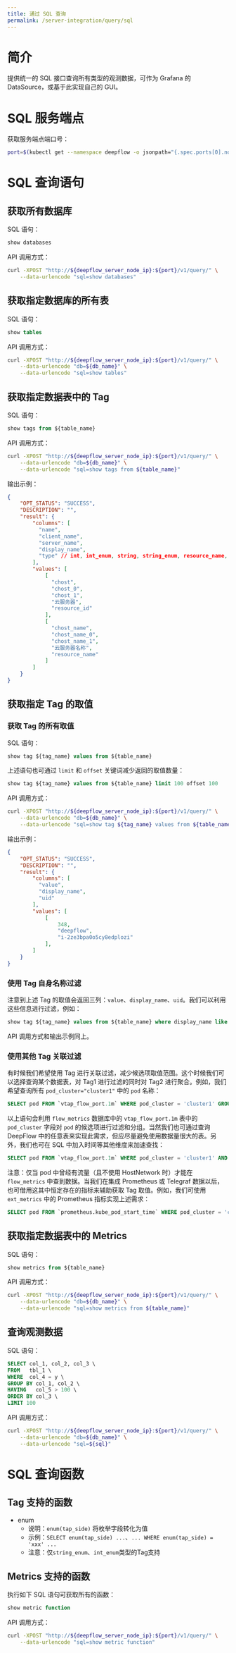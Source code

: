 ```yaml
---
title: 通过 SQL 查询
permalink: /server-integration/query/sql
---
```


# 简介

提供统一的 SQL 接口查询所有类型的观测数据，可作为 Grafana 的 DataSource，或基于此实现自己的 GUI。

# SQL 服务端点

获取服务端点端口号：
```bash
port=$(kubectl get --namespace deepflow -o jsonpath="{.spec.ports[0].nodePort}" services deepflow-server)
```

# SQL 查询语句

## 获取所有数据库

SQL 语句：
```SQL
show databases
```

API 调用方式：
```bash
curl -XPOST "http://${deepflow_server_node_ip}:${port}/v1/query/" \
    --data-urlencode "sql=show databases"
```

## 获取指定数据库的所有表

SQL 语句：
```SQL
show tables
```

API 调用方式：
```bash
curl -XPOST "http://${deepflow_server_node_ip}:${port}/v1/query/" \
    --data-urlencode "db=${db_name}" \
    --data-urlencode "sql=show tables"
```

## 获取指定数据表中的 Tag

SQL 语句：
```SQL
show tags from ${table_name}
```

API 调用方式：
```bash
curl -XPOST "http://${deepflow_server_node_ip}:${port}/v1/query/" \
    --data-urlencode "db=${db_name}" \
    --data-urlencode "sql=show tags from ${table_name}"
```

输出示例：
```json
{
    "OPT_STATUS": "SUCCESS",
    "DESCRIPTION": "",
    "result": {
        "columns": [
          "name",
          "client_name",
          "server_name",
          "display_name",
          "type" // int, int_enum, string, string_enum, resource_name, resource_id, ip
        ],
        "values": [
            [
              "chost",
              "chost_0",
              "chost_1",
              "云服务器",
              "resource_id"
            ],
            [
              "chost_name",
              "chost_name_0",
              "chost_name_1",
              "云服务器名称",
              "resource_name"
            ]
        ]
    }
}
```

## 获取指定 Tag 的取值

### 获取 Tag 的所有取值

SQL 语句：
```SQL
show tag ${tag_name} values from ${table_name}
```

上述语句也可通过 `limit` 和 `offset` 关键词减少返回的取值数量：
```SQL
show tag ${tag_name} values from ${table_name} limit 100 offset 100
```

API 调用方式：
```bash
curl -XPOST "http://${deepflow_server_node_ip}:${port}/v1/query/" \
    --data-urlencode "db=${db_name}" \
    --data-urlencode "sql=show tag ${tag_name} values from ${table_name}"
```

输出示例：
```json
{
    "OPT_STATUS": "SUCCESS",
    "DESCRIPTION": "",
    "result": {
        "columns": [
          "value",
          "display_name",
          "uid"
        ],
        "values": [
            [
                348,
                "deepflow",
                "i-2ze3bpa0o5cy8edplozi"
            ],
        ]
    }
}
```

### 使用 Tag 自身名称过滤

注意到上述 Tag 的取值会返回三列：`value`、`display_name`、`uid`。我们可以利用这些信息进行过滤，例如：
```SQL
show tag ${tag_name} values from ${table_name} where display_name like '*abc*'
```

API 调用方式和输出示例同上。

### 使用其他 Tag 关联过滤

有时候我们希望使用 Tag 进行关联过滤，减少候选项取值范围。这个时候我们可以选择查询某个数据表，对 Tag1 进行过滤的同时对 Tag2 进行聚合。例如，我们希望查询所有 `pod_cluster="cluster1"` 中的 `pod` 名称：
```SQL
SELECT pod FROM `vtap_flow_port.1m` WHERE pod_cluster = 'cluster1' GROUP BY pod
```

以上语句会利用 `flow_metrics` 数据库中的 `vtap_flow_port.1m` 表中的 `pod_cluster` 字段对 `pod` 的候选项进行过滤和分组。当然我们也可通过查询 DeepFlow 中的任意表来实现此需求，但应尽量避免使用数据量很大的表。另外，我们也可在 SQL 中加入时间等其他维度来加速查找：
```SQL
SELECT pod FROM `vtap_flow_port.1m` WHERE pod_cluster = 'cluster1' AND time > 1234567890 GROUP BY pod
```

注意：仅当 pod 中曾经有流量（且不使用 HostNetwork 时）才能在 `flow_metrics` 中查到数据。当我们在集成 Prometheus 或 Telegraf 数据以后，也可借用这其中恒定存在的指标来辅助获取 Tag 取值。例如，我们可使用 `ext_metrics` 中的 Prometheus 指标实现上述需求：
```SQL
SELECT pod FROM `prometheus.kube_pod_start_time` WHERE pod_cluster = 'cluster1' GROUP BY pod
```

## 获取指定数据表中的 Metrics

SQL 语句：
```SQL
show metrics from ${table_name}
```

API 调用方式：
```bash
curl -XPOST "http://${deepflow_server_node_ip}:${port}/v1/query/" \
    --data-urlencode "db=${db_name}" \
    --data-urlencode "sql=show metrics from ${table_name}"
```

## 查询观测数据

SQL 语句：
```SQL
SELECT col_1, col_2, col_3 \
FROM   tbl_1 \
WHERE  col_4 = y \
GROUP BY col_1, col_2 \
HAVING   col_5 > 100 \
ORDER BY col_3 \
LIMIT 100
```

API 调用方式：
```bash
curl -XPOST "http://${deepflow_server_node_ip}:${port}/v1/query/" \
    --data-urlencode "db=${db_name}" \
    --data-urlencode "sql=${sql}"
```

# SQL 查询函数

## Tag 支持的函数

- enum
  - 说明：`enum(tap_side)` 将枚举字段转化为值
  - 示例：`SELECT enum(tap_side) ...`、`... WHERE enum(tap_side) = 'xxx' ...`
  - 注意：仅`string_enum`、`int_enum`类型的Tag支持

## Metrics 支持的函数

执行如下 SQL 语句可获取所有的函数：
```SQL
show metric function
```

API 调用方式：
```bash
curl -XPOST "http://${deepflow_server_node_ip}:${port}/v1/query/" \
    --data-urlencode "sql=show metric function"
```
